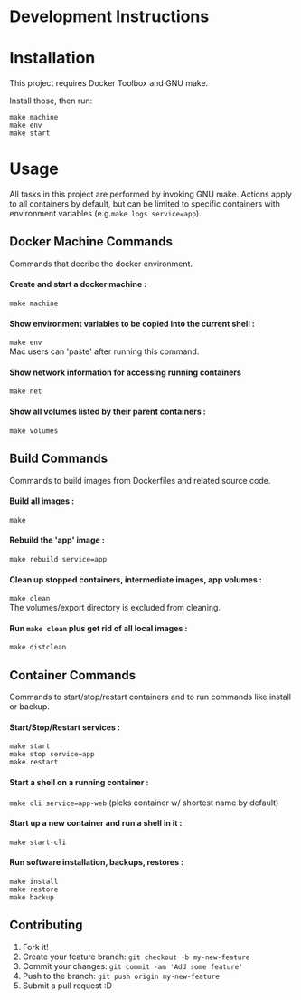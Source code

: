# Development Instructions

# Installation

This project requires Docker Toolbox and GNU make.  

Install those, then run:  
```
make machine  
make env  
make start  
```

# Usage  
All tasks in this project are performed by invoking GNU make. 
Actions apply to all containers by default, but can be limited 
to specific containers with environment variables 
(e.g.```make logs service=app```).

## Docker Machine Commands
Commands that decribe the docker environment.

#### Create and start a docker machine :
```make machine```

#### Show environment variables to be copied into the current shell :
```make env```  
Mac users can 'paste' after running this command.

#### Show network information for accessing running containers
```make net```  

#### Show all volumes listed by their parent containers :
```make volumes```

## Build Commands
Commands to build images from Dockerfiles and related source code.

#### Build all images :
```make ```

#### Rebuild the 'app' image :
```make rebuild service=app```

#### Clean up stopped containers, intermediate images, app volumes :
```make clean```  
The volumes/export directory is excluded from cleaning.

#### Run ```make clean``` plus get rid of all local images :
```make distclean```  

## Container Commands
Commands to start/stop/restart containers and to run commands like install or backup.

#### Start/Stop/Restart services :
```make start```   
```make stop service=app```   
```make restart```   

#### Start a shell on a running container :
```make cli service=app-web```
(picks container w/ shortest name by default)

#### Start up a new container and run a shell in it :
```make start-cli```  

#### Run software installation, backups, restores :
```make install```   
```make restore```   
```make backup```   

## Contributing

1. Fork it!
2. Create your feature branch: `git checkout -b my-new-feature`
3. Commit your changes: `git commit -am 'Add some feature'`
4. Push to the branch: `git push origin my-new-feature`
5. Submit a pull request :D
